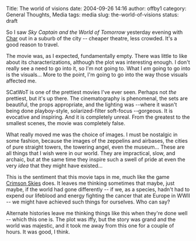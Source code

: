 Title: The world of visions
date: 2004-09-26 14:16
author: offby1
category: General Thoughts, Media
tags: media
slug: the-world-of-visions
status: draft

So I saw _Sky Captain and the World of Tomorrow_ yesterday evening with [Char](http://xraystar.livejournal.com) out in a suburb of the city -- cheaper theatre, less crowded. It's a good reason to travel.

The movie was, as I expected, fundamentally empty. There was little to like about its characterizations, although the plot was interesting enough. I don't really see a need to go into it, so I'm not going to. What I _em_ going to go into is the visuals\... More to the point, I'm going to go into the way those visuals affected me.

SCatWoT is one of the prettiest movies I've ever seen. Perhaps not _the_ prettiest, but it's up there. The cinematography is phenomenal, the sets are beautiful, the props appropriate, and the lighting was \--where it wasn't being done playboy-style, solarized-filter soft-focus \--gorgeous. It is evocative and inspiring. And it is completely unreal. From the greatest to the smallest scenes, the movie was completely false.

What really moved me was the choice of images. I must be nostalgic in some fashion, because the images of the zeppelins and airbases, the cities of pure straight towers, the towering angel, even the museum\... These are all things that I wish were in our world. They are impractical, slow, and archaic, but at the same time they inspire such a swell of pride at even the very _idea_ that they might have existed\...

This is the sentiment that this movie taps in me, much like the game [Crimson Skies](<http://www.microsoft.com/games/crimsonskies/>) does. It leaves me thinking sometimes that maybe, just maybe, if the world had gone differently \-- if we, as a species, hadn't had to expend our lifeblood and energy fighting the cancer that ate Europe in WWII \-- we might have achieved such things for ourselves. Who can say?

Alternate histories leave me thinking things like this when they're done well -- which this one is. The plot was iffy, but the story was grand and the world was majestic, and it took me away from this one for a couple of hours. It was good, I think.
